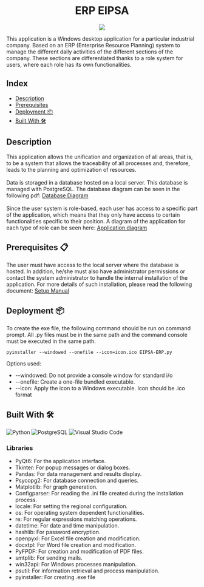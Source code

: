 <h1 align="center"> ERP EIPSA </h1>

<p align="center">
<img src="https://img.shields.io/badge/STATUS-IN%20DEVELOPMENT-green">
</p>
   
This application is a Windows desktop application for a particular industrial company. Based on an ERP (Enterprise Resource Planning) system to manage the different daily activities of the different sections of the company. These sections are differentiated thanks to a role system for users, where each role has its own functionalities.

## Index
* [Description](#description)
* [Prerequisites](#prerequisites-)
* [Deployment 📦](#deployment-)
* [Built With 🛠️](#built-with-%EF%B8%8F)

## Description
This application allows the unification and organization of all areas, that is, to be a system that allows the traceability of all processes and, therefore, leads to the planning and optimization of resources. 
<br><br>
Data is storaged in a database hosted on a local server. This database is managed with PostgreSQL. The database diagram can be seen in the following pdf: 
[Database Diagram](https://github.com/user-attachments/files/16575592/ESQUEMA.BASE.DE.DATOS.pdf)
<br><br>
Since the user system is role-based, each user has access to a specific part of the application, which means that they only have access to certain functionalities specific to their position. A diagram of the application for each type of role can be seen here:
[Application diagram](https://miro.com/app/board/uXjVKtByFCY=/?share_link_id=989377658782)

## Prerequisites 📋
The user must have access to the local server where the database is hosted. In addition, he/she must also have administrator permissions or contact the system administrator to handle the internal installation of the application.
For more details of such installation, please read the following document: 
[Setup Manual](https://github.com/e-serrano/ERP_EIPSA/blob/main/Manuals/Manual%20Instalaci%C3%B3n.pdf)

## Deployment 📦
To create the exe file, the following command should be run on command prompt. All .py files must be in the same path and the command console must be executed in the same path.
```
pyinstaller --windowed --onefile --icon=icon.ico EIPSA-ERP.py
```
Options used:
* --windowed: Do not provide a console window for standard i/o
* --onefile: Create a one-file bundled executable.
* --icon: Apply the icon to a Windows executable. Icon should be .ico format

## Built With 🛠️
![Python](https://img.shields.io/badge/python-14354C?style=for-the-badge&logo=python&logoColor=white)
![PostgreSQL](https://img.shields.io/badge/PostgreSQL-%23316192.svg?style=for-the-badge&logo=postgresql&logoColor=white)
![Visual Studio Code](https://img.shields.io/badge/Visual_Studio_Code-0078D4?style=for-the-badge&logo=visual%20studio%20code&logoColor=white)

### Libraries
* PyQt6: For the application interface.
* Tkinter: For popup messages or dialog boxes.
* Pandas: For data management and results display.
* Psycopg2: For database connection and queries.  
* Matplotlib: For graph generation.
* Configparser: For reading the .ini file created during the installation process.
* locale: For setting the regional configuration.
* os: For operating system dependent functionalities.
* re: For regular expressions matching operations.
* datetime: For date and time manipulation.
* hashlib: For password encryption.
* openpyxl: For Excel file creation and modification.
* docxtpl: For Word file creation and modification.
* PyFPDF: For creation and modification of PDF files.
* smtplib: For sending mails.
* win32api: For Windows processes manipulation.
* psutil: For information retrieval and process manipulation.
* pyinstaller: For creating .exe file


  
  
  
  
